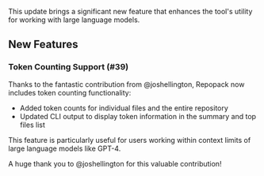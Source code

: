 This update brings a significant new feature that enhances the tool's utility for working with large language models.

## New Features

### Token Counting Support (#39)

Thanks to the fantastic contribution from @joshellington, Repopack now includes token counting functionality:

- Added token counts for individual files and the entire repository
- Updated CLI output to display token information in the summary and top files list

This feature is particularly useful for users working within context limits of large language models like GPT-4.

A huge thank you to @joshellington for this valuable contribution!


